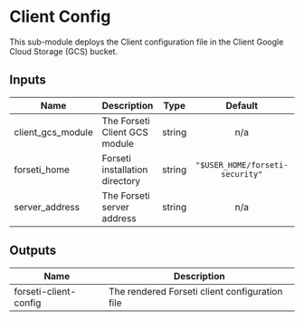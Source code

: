 # Client Config

This sub-module deploys the Client configuration file in the Client Google Cloud Storage (GCS) bucket.

<!-- BEGINNING OF PRE-COMMIT-TERRAFORM DOCS HOOK -->
## Inputs

| Name | Description | Type | Default | Required |
|------|-------------|:----:|:-----:|:-----:|
| client\_gcs\_module | The Forseti Client GCS module | string | n/a | yes |
| forseti\_home | Forseti installation directory | string | `"$USER_HOME/forseti-security"` | no |
| server\_address | The Forseti server address | string | n/a | yes |

## Outputs

| Name | Description |
|------|-------------|
| forseti-client-config | The rendered Forseti client configuration file |

<!-- END OF PRE-COMMIT-TERRAFORM DOCS HOOK -->
